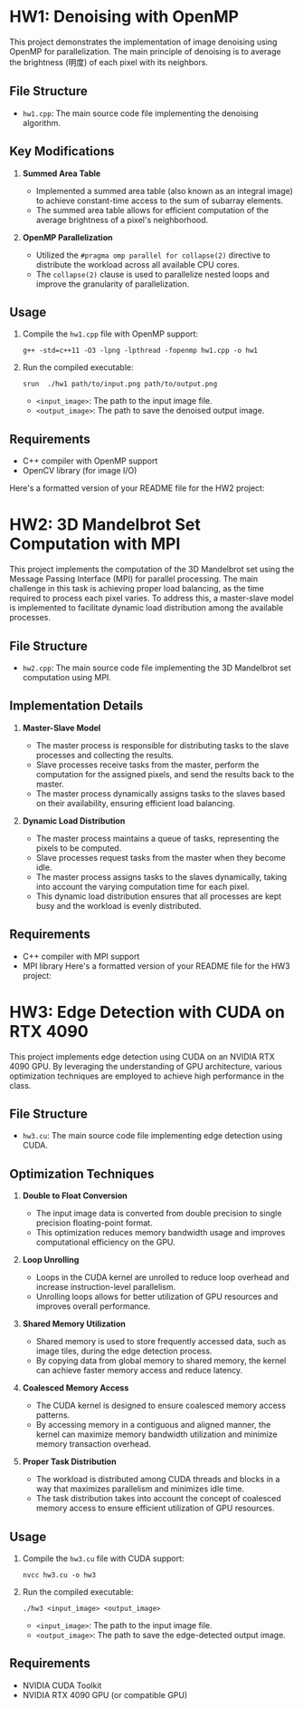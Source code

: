 # HW1: Denoising with OpenMP

This project demonstrates the implementation of image denoising using OpenMP for parallelization. The main principle of denoising is to average the brightness (明度) of each pixel with its neighbors.

## File Structure

- `hw1.cpp`: The main source code file implementing the denoising algorithm.

## Key Modifications

1. **Summed Area Table**
   - Implemented a summed area table (also known as an integral image) to achieve constant-time access to the sum of subarray elements.
   - The summed area table allows for efficient computation of the average brightness of a pixel's neighborhood.

2. **OpenMP Parallelization**
   - Utilized the `#pragma omp parallel for collapse(2)` directive to distribute the workload across all available CPU cores.
   - The `collapse(2)` clause is used to parallelize nested loops and improve the granularity of parallelization.

## Usage

1. Compile the `hw1.cpp` file with OpenMP support:
   ```
   g++ -std=c++11 -O3 -lpng -lpthread -fopenmp hw1.cpp -o hw1
   ```

2. Run the compiled executable:
   ```
   srun  ./hw1 path/to/input.png path/to/output.png
   ```
   - `<input_image>`: The path to the input image file.
   - `<output_image>`: The path to save the denoised output image.

## Requirements

- C++ compiler with OpenMP support
- OpenCV library (for image I/O)

Here's a formatted version of your README file for the HW2 project:

# HW2: 3D Mandelbrot Set Computation with MPI

This project implements the computation of the 3D Mandelbrot set using the Message Passing Interface (MPI) for parallel processing. The main challenge in this task is achieving proper load balancing, as the time required to process each pixel varies. To address this, a master-slave model is implemented to facilitate dynamic load distribution among the available processes.

## File Structure

- `hw2.cpp`: The main source code file implementing the 3D Mandelbrot set computation using MPI.

## Implementation Details

1. **Master-Slave Model**
   - The master process is responsible for distributing tasks to the slave processes and collecting the results.
   - Slave processes receive tasks from the master, perform the computation for the assigned pixels, and send the results back to the master.
   - The master process dynamically assigns tasks to the slaves based on their availability, ensuring efficient load balancing.

2. **Dynamic Load Distribution**
   - The master process maintains a queue of tasks, representing the pixels to be computed.
   - Slave processes request tasks from the master when they become idle.
   - The master process assigns tasks to the slaves dynamically, taking into account the varying computation time for each pixel.
   - This dynamic load distribution ensures that all processes are kept busy and the workload is evenly distributed.

## Requirements

- C++ compiler with MPI support
- MPI library
Here's a formatted version of your README file for the HW3 project:

# HW3: Edge Detection with CUDA on RTX 4090

This project implements edge detection using CUDA on an NVIDIA RTX 4090 GPU. By leveraging the understanding of GPU architecture, various optimization techniques are employed to achieve high performance in the class.

## File Structure

- `hw3.cu`: The main source code file implementing edge detection using CUDA.

## Optimization Techniques

1. **Double to Float Conversion**
   - The input image data is converted from double precision to single precision floating-point format.
   - This optimization reduces memory bandwidth usage and improves computational efficiency on the GPU.

2. **Loop Unrolling**
   - Loops in the CUDA kernel are unrolled to reduce loop overhead and increase instruction-level parallelism.
   - Unrolling loops allows for better utilization of GPU resources and improves overall performance.

3. **Shared Memory Utilization**
   - Shared memory is used to store frequently accessed data, such as image tiles, during the edge detection process.
   - By copying data from global memory to shared memory, the kernel can achieve faster memory access and reduce latency.

4. **Coalesced Memory Access**
   - The CUDA kernel is designed to ensure coalesced memory access patterns.
   - By accessing memory in a contiguous and aligned manner, the kernel can maximize memory bandwidth utilization and minimize memory transaction overhead.

5. **Proper Task Distribution**
   - The workload is distributed among CUDA threads and blocks in a way that maximizes parallelism and minimizes idle time.
   - The task distribution takes into account the concept of coalesced memory access to ensure efficient utilization of GPU resources.

## Usage

1. Compile the `hw3.cu` file with CUDA support:
   ```
   nvcc hw3.cu -o hw3
   ```

2. Run the compiled executable:
   ```
   ./hw3 <input_image> <output_image>
   ```
   - `<input_image>`: The path to the input image file.
   - `<output_image>`: The path to save the edge-detected output image.

## Requirements

- NVIDIA CUDA Toolkit
- NVIDIA RTX 4090 GPU (or compatible GPU)
